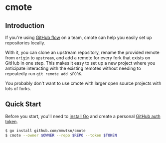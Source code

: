 # cmote

## Introduction

If you're using [GitHub flow](https://guides.github.com/introduction/flow/index.html) on a team, cmote can help you easily set up repositories locally.

With it, you can clone an upstream repository, rename the provided remote from `origin` to `upstream`, and add a remote for every fork that exists on GitHub in one step. This makes it easy to set up a new project where you anticipate interacting with the existing remotes without needing to repeatedly run `git remote add $FORK`.

You probably don't want to use cmote with larger open source projects with lots of forks.

## Quick Start

Before you start, you'll need to [install Go](https://golang.org/doc/install) and create a personal [GitHub auth token](https://github.com/blog/1509-personal-api-tokens).

```bash
$ go install github.com/mmwtsn/cmote
$ cmote --owner $OWNER --repo $REPO --token $TOKEN
```
